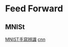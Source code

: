 # Feed Forward

## MNISt

[MNIST手寫辨識](https://hackmd.io/@Maxlight/SkuYB0w6_)
[cnn](https://www.youtube.com/watch?v=OP5HcXJg2Aw&list=PLJV_el3uVTsMhtt7_Y6sgTHGHp1Vb2P2J&index=10&ab_channel=Hung-yiLee)
